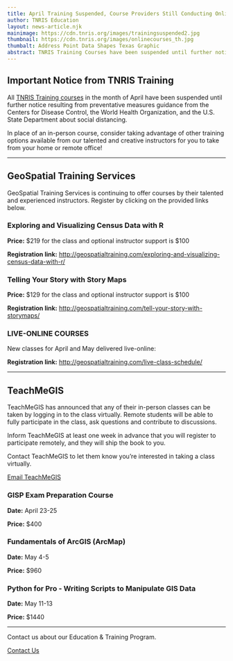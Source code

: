 ```yaml
---
title: April Training Suspended, Course Providers Still Conducting Online Courses
author: TNRIS Education
layout: news-article.njk
mainimage: https://cdn.tnris.org/images/trainingsuspended2.jpg
thumbnail: https://cdn.tnris.org/images/onlinecourses_th.jpg
thumbalt: Address Point Data Shapes Texas Graphic
abstract: TNRIS Training Courses have been suspended until further notice to follow health guidelines. Our valued course providers are still providing online courses to keep your professional development on track.
---
```


## Important Notice from TNRIS Training

<p class="lead">All <a href="/education">TNRIS Training courses</a> in the month of April have been suspended until further notice resulting from preventative measures guidance from the Centers for Disease Control, the World Health Organization, and the U.S. State Department about social distancing.</p>

<p class="lead">In place of an in-person course, consider taking advantage of other training options available from our talented and creative instructors for you to take from your home or remote office!</p>

* * *

<h2 class="geospatial-header">GeoSpatial Training Services</h2>

GeoSpatial Training Services is continuing to offer courses by their talented and experienced instructors. Register by clicking on the provided links below.

### Exploring and Visualizing Census Data with R

**Price:** $219 for the class and optional instructor support is $100

**Registration link:** <http://geospatialtraining.com/exploring-and-visualizing-census-data-with-r/>

### Telling Your Story with Story Maps

**Price:** $129 for the class and optional instructor support is $100

**Registration link:**	<http://geospatialtraining.com/tell-your-story-with-storymaps/>

### LIVE-ONLINE COURSES

New classes for April and May delivered live-online:

**Registration link:** <http://geospatialtraining.com/live-class-schedule/>

* * *

<h2 class="teachmegis-header">TeachMeGIS</h2>

TeachMeGIS has announced that any of their in-person classes can be taken by logging in to the class virtually.  Remote students will be able to fully participate in the class, ask questions and contribute to discussions.

Inform TeachMeGIS at least one week in advance that you will register to participate remotely, and they will ship the book to you.

Contact TeachMeGIS to let them know you’re interested in taking a class virtually.

<a style="width: 50%" class="btn btn-lg btn-tnris mx-auto d-block" href="mailto:sales@teachmegis.com">Email TeachMeGIS</a>

### GISP Exam Preparation Course

**Date:** April 23-25

**Price:** $400

### Fundamentals of ArcGIS (ArcMap)

**Date:** May 4-5

**Price:** $960

### Python for Pro - Writing Scripts to Manipulate GIS Data

**Date:** May 11-13

**Price:** $1440

* * *

<div class="card card-body well-bg">
  <p>
    Contact us about our Education &amp; Training Program.
  </p>
  <a class="btn btn-tnris btn-lg btn-block" href="/education/contact"><i class="glyphicon glyphicon-comment"></i> Contact Us</a>
</div>